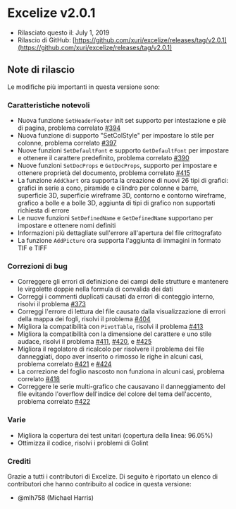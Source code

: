 # Excelize v2.0.1

* Rilasciato questo il: July 1, 2019
* Rilascio di GitHub: [https://github.com/xuri/excelize/releases/tag/v2.0.1](https://github.com/xuri/excelize/releases/tag/v2.0.1)

## Note di rilascio

Le modifiche più importanti in questa versione sono:

### Caratteristiche notevoli

* Nuova funzione `SetHeaderFooter` init set supporto per intestazione e piè di pagina, problema correlato [#394](https://github.com/xuri/excelize/issues/394)
* Nuova funzione di supporto "SetColStyle" per impostare lo stile per colonne, problema correlato [#397](https://github.com/xuri/excelize/issues/397)
* Nuove funzioni `SetDefaultFont` e supporto `GetDefaultFont` per impostare e ottenere il carattere predefinito, problema correlato [#390](https://github.com/xuri/excelize/issues/390)
* Nuove funzioni `SetDocProps` e `GetDocProps`, supporto per impostare e ottenere proprietà del documento, problema correlato [#415](https://github.com/xuri/excelize/issues/415)
* La funzione `AddChart` ora supporta la creazione di nuovi 26 tipi di grafici: grafici in serie a cono, piramide e cilindro per colonne e barre, superficie 3D, superficie wireframe 3D, contorno e contorno wireframe, grafico a bolle e a bolle 3D, aggiunta di tipi di grafico non supportati richiesta di errore
* Le nuove funzioni `SetDefinedName` e `GetDefinedName` supportano per impostare e ottenere nomi definiti
* Informazioni più dettagliate sull'errore all'apertura del file crittografato
* La funzione `AddPicture` ora supporta l'aggiunta di immagini in formato TIF e TIFF

### Correzioni di bug

* Correggere gli errori di definizione dei campi delle strutture e mantenere le virgolette doppie nella formula di convalida dei dati
* Correggi i commenti duplicati causati da errori di conteggio interno, risolvi il problema [#373](https://github.com/xuri/excelize/issues/373)
* Correggi l'errore di lettura del file causato dalla visualizzazione di errori della mappa dei fogli, risolvi il problema [#404](https://github.com/xuri/excelize/issues/404)
* Migliora la compatibilità con `PivotTable`, risolvi il problema [#413](https://github.com/xuri/excelize/issues/413)
* Migliora la compatibilità con la dimensione del carattere e uno stile audace, risolvi il problema [#411](https://github.com/xuri/excelize/issues/411), [#420](https://github.com/xuri/excelize/issues/420), e [#425](https://github.com/xuri/excelize/issues/425)
* Migliora il regolatore di ricalcolo per risolvere il problema dei file danneggiati, dopo aver inserito o rimosso le righe in alcuni casi, problema correlato [#421](https://github.com/xuri/excelize/issues/421) e [#424](https://github.com/xuri/excelize/issues/424)
* La correzione del foglio nascosto non funziona in alcuni casi, problema correlato [#418](https://github.com/xuri/excelize/issues/418)
* Correggere le serie multi-grafico che causavano il danneggiamento del file evitando l'overflow dell'indice del colore del tema dell'accento, problema correlato [#422](https://github.com/xuri/excelize/issues/422)

### Varie

* Migliora la copertura dei test unitari (copertura della linea: 96.05%)
* Ottimizza il codice, risolvi i problemi di Golint

### Crediti

Grazie a tutti i contributori di Excelize. Di seguito è riportato un elenco di contributori che hanno contribuito al codice in questa versione:

* @mlh758 (Michael Harris)
